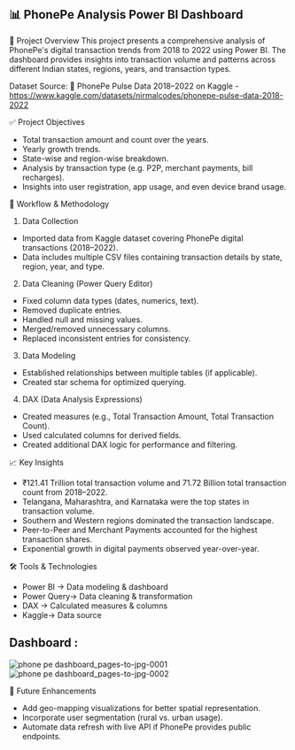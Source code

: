## 📊 PhonePe Analysis Power BI Dashboard

📁 Project Overview
This project presents a comprehensive analysis of PhonePe's digital transaction trends from 2018 to 2022 using Power BI. The dashboard provides insights into transaction volume and patterns across different Indian states, regions, years, and transaction types.

Dataset Source:
📌 PhonePe Pulse Data 2018–2022 on Kaggle - https://www.kaggle.com/datasets/nirmalcodes/phonepe-pulse-data-2018-2022

✅ Project Objectives
- Total transaction amount and count over the years.
- Yearly growth trends.
- State-wise and region-wise breakdown.
- Analysis by transaction type (e.g. P2P, merchant payments, bill recharges).
- Insights into user registration, app usage, and even device brand usage.

🧩 Workflow & Methodology

1. Data Collection
- Imported data from Kaggle dataset covering PhonePe digital transactions (2018–2022).
- Data includes multiple CSV files containing transaction details by state, region, year, and type.

2. Data Cleaning (Power Query Editor)
- Fixed column data types (dates, numerics, text).
- Removed duplicate entries.
- Handled null and missing values.
- Merged/removed unnecessary columns.
- Replaced inconsistent entries for consistency.

3. Data Modeling
- Established relationships between multiple tables (if applicable).
- Created star schema for optimized querying.

4. DAX (Data Analysis Expressions)
- Created measures (e.g., Total Transaction Amount, Total Transaction Count).
- Used calculated columns for derived fields.
- Created additional DAX logic for performance and filtering.

📈 Key Insights
- ₹121.41 Trillion total transaction volume and 71.72 Billion total transaction count from 2018–2022.
- Telangana, Maharashtra, and Karnataka were the top states in transaction volume.
- Southern and Western regions dominated the transaction landscape.
- Peer-to-Peer and Merchant Payments accounted for the highest transaction shares.
- Exponential growth in digital payments observed year-over-year.

🛠 Tools & Technologies
- Power BI	->  Data modeling & dashboard
- Power Query-> 	Data cleaning & transformation
- DAX	 ->      Calculated measures & columns
- Kaggle->   	Data source

## Dashboard :
![phone pe dashboard_pages-to-jpg-0001](https://github.com/user-attachments/assets/970b7c50-7b81-4d77-9bc5-baef103606c2)
![phone pe dashboard_pages-to-jpg-0002](https://github.com/user-attachments/assets/fc69d941-1f62-40f6-9450-b0f126652570)

📌 Future Enhancements
- Add geo-mapping visualizations for better spatial representation.
- Incorporate user segmentation (rural vs. urban usage).
- Automate data refresh with live API if PhonePe provides public endpoints.
